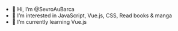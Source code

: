 - 👋 Hi, I’m @SevroAuBarca
- 👀 I’m interested in JavaScript, Vue.js, CSS, Read books & manga
- 🌱 I’m currently learning Vue.js

<!---
SevroAuBarca/SevroAuBarca is a ✨ special ✨ repository because its `README.md` (this file) appears on your GitHub profile.
You can click the Preview link to take a look at your changes.
--->
